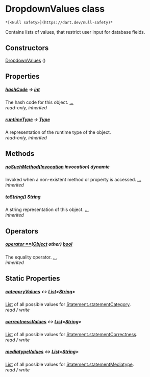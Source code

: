


# DropdownValues class






    *[<Null safety>](https://dart.dev/null-safety)*



<p>Contains lists of values, that restrict user input for database fields.</p>



## Constructors

[DropdownValues](../constants_constants/DropdownValues/DropdownValues.md) ()

    


## Properties

##### [hashCode](https://api.flutter.dev/flutter/dart-core/Object/hashCode.html) &#8594; [int](https://api.flutter.dev/flutter/dart-core/int-class.html)



The hash code for this object. [...](https://api.flutter.dev/flutter/dart-core/Object/hashCode.html)  
_read-only, inherited_



##### [runtimeType](https://api.flutter.dev/flutter/dart-core/Object/runtimeType.html) &#8594; [Type](https://api.flutter.dev/flutter/dart-core/Type-class.html)



A representation of the runtime type of the object.   
_read-only, inherited_




## Methods

##### [noSuchMethod](https://api.flutter.dev/flutter/dart-core/Object/noSuchMethod.html)([Invocation](https://api.flutter.dev/flutter/dart-core/Invocation-class.html) invocation) dynamic



Invoked when a non-existent method or property is accessed. [...](https://api.flutter.dev/flutter/dart-core/Object/noSuchMethod.html)  
_inherited_



##### [toString](https://api.flutter.dev/flutter/dart-core/Object/toString.html)() [String](https://api.flutter.dev/flutter/dart-core/String-class.html)



A string representation of this object. [...](https://api.flutter.dev/flutter/dart-core/Object/toString.html)  
_inherited_




## Operators

##### [operator ==](https://api.flutter.dev/flutter/dart-core/Object/operator_equals.html)([Object](https://api.flutter.dev/flutter/dart-core/Object-class.html) other) [bool](https://api.flutter.dev/flutter/dart-core/bool-class.html)



The equality operator. [...](https://api.flutter.dev/flutter/dart-core/Object/operator_equals.html)  
_inherited_




## Static Properties

##### [categoryValues](../constants_constants/DropdownValues/categoryValues.md) &#8596; [List](https://api.flutter.dev/flutter/dart-core/List-class.html)&lt;[String](https://api.flutter.dev/flutter/dart-core/String-class.html)>



<a href="https://api.flutter.dev/flutter/dart-core/List-class.html">List</a> of all possible values for <a href="../models_statement/Statement/statementCategory.md">Statement.statementCategory</a>.   
_read / write_



##### [correctnessValues](../constants_constants/DropdownValues/correctnessValues.md) &#8596; [List](https://api.flutter.dev/flutter/dart-core/List-class.html)&lt;[String](https://api.flutter.dev/flutter/dart-core/String-class.html)>



<a href="https://api.flutter.dev/flutter/dart-core/List-class.html">List</a> of all possible values for <a href="../models_statement/Statement/statementCorrectness.md">Statement.statementCorrectness</a>.   
_read / write_



##### [mediatypeValues](../constants_constants/DropdownValues/mediatypeValues.md) &#8596; [List](https://api.flutter.dev/flutter/dart-core/List-class.html)&lt;[String](https://api.flutter.dev/flutter/dart-core/String-class.html)>



<a href="https://api.flutter.dev/flutter/dart-core/List-class.html">List</a> of all possible values for <a href="../models_statement/Statement/statementMediatype.md">Statement.statementMediatype</a>.   
_read / write_










